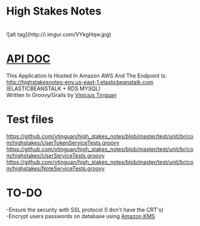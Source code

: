 # High Stakes Notes
<br />
![alt tag](http://i.imgur.com/VYkgHqw.jpg)

<br />

# [API DOC](https://github.com/vtinguan/high_stakes_notes/blob/master/Documentation.md) <br />

This Application Is Hosted In Amazon AWS And The Endpoint Is: http://highstakesnotes-env.us-east-1.elasticbeanstalk.com  <br />
(ELASTICBEANSTALK + RDS MYSQL) <br />
Written In Groovy/Grails by [Vinicius Tinguan](https://about.me/vinicius_tinguan)

# Test files <br />
https://github.com/vtinguan/high_stakes_notes/blob/master/test/unit/br/com/highstakes/UserTokenServiceTests.groovy <br />
https://github.com/vtinguan/high_stakes_notes/blob/master/test/unit/br/com/highstakes/UserServiceTests.groovy <br />
https://github.com/vtinguan/high_stakes_notes/blob/master/test/unit/br/com/highstakes/NoteServiceTests.groovy <br />

# TO-DO <br />
-Ensure the security with SSL protocol (I don't have the CRT's) <br />
-Encrypt users passwords on database using [Amazon KMS](https://aws.amazon.com/pt/kms/)
